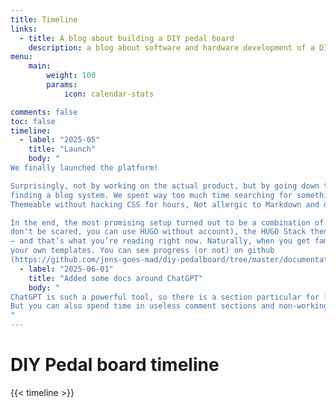 ```yaml
---
title: Timeline
links:
  - title: A blog about building a DIY pedal board
    description: a blog about software and hardware development of a DIY pedal board and here is the timeline
menu:
    main: 
        weight: 100
        params:
            icon: calendar-stats

comments: false
toc: false
timeline:
  - label: "2025-05"
    title: "Launch"
    body: "
We finally launched the platform!

Surprisingly, not by working on the actual product, but by going down the wonderfully inefficient rabbit hole of
finding a blog system. We spent way too much time searching for something that was: Easy to use,
Themeable without hacking CSS for hours, Not allergic to Markdown and didn’t look like it was built in 2003

In the end, the most promising setup turned out to be a combination of Docker, HUGO (https://gohugo.io/
don't be scared, you can use HUGO without account), the HUGO Stack theme (https://github.com/CaiJimmy/hugo-theme-stack)
— and that’s what you’re reading right now. Naturally, when you get familiar with such a system you start to develop
your own templates. You can see progress (or not) on github
(https://github.com/jens-goes-mad/diy-pedalboard/tree/master/documentation-web-hugo-stack-theme)"
  - label: "2025-06-01"
    title: "Added some docs around ChatGPT"
    body: "
ChatGPT is such a powerful tool, so there is a section particular for [ChatGPT](/chatgpt) demonstrating usage and results.
But you can also spend time in useless comment sections and non-working iframes from cusdis (https://cusdis.com)
"
---
```


# DIY Pedal board timeline

{{< timeline >}}

